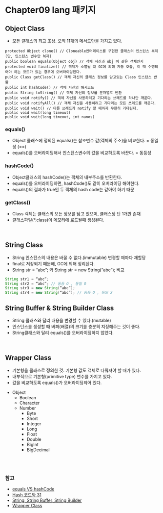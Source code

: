 # Chapter09 lang 패키지

## Object Class
- 모든 클래스의 최고 조상. 오직 11개의 메서드만을 가지고 있다.
```
protected Object clone() // Cloneable인터페이스를 구현한 클래스의 인스턴스 복제 (단, 인스턴스 변수만 복제)
public boolean equals(Object obj) // 객체 자신과 obj 이 같은 객체인지 
protected void finalize() // 객체가 소멸될 떄 GC에 의해 자동 호출, 이 때 수행되어야 하는 코드가 있는 경우에 오버라이딩된다.
public Class getClass() // 객체 자신의 클래스 정보를 담고있는 Class 인스턴스 반환
public int hashCode() // 객체 자신의 해시코드
public String toString() // 객체 자신의 정보를 문자열로 반환
public void notify() // 객체 자신을 사용하려고 기다리는 쓰레드를 하나만 깨운다.
public void notifyAll() // 객체 자신을 사용하려고 기다리는 모든 쓰레드를 깨운다.
public void wait() // 다른 쓰레드가 notify 할 때까지 무한히 기다린다.
public void wait(long timeout)
public void wait(long timeout, int nanos)
```

### equals()
- Object 클래스에 정의된 equals()는 참조변수 값(객체의 주소)을 비교한다. = 동일성 (==)
- equals()를 오버라이딩해서 인스턴스변수의 값을 비교하도록 바꾼다. = 동등성

### hashCode()
- Object클래스의 hashCode()는 객체의 내부주소를 반환한다.
- equals()를 오버라이딩하면, hashCode()도 같이 오버라이딩 해야한다.
- equals()의 결과가 true인 두 객체의 hash code는 같아야 하기 때문

### getClass()
- Class 객체는 클래스의 모든 정보를 담고 있으며, 클래스당 단 1개만 존재
- 클래스파일(*.class)이 메모리에 로드될때 생성된다.

<br>

## String Class
- String 인스턴스의 내용은 바꿀 수 없다.(immutable) 변경할 때마다 재할당
- final로 저장되기 때문에, GC에 의해 정리된다.
- String str = “abc”; 와 String str = new String(“abc”); 비교
```java
String str1 = “abc”; 
String str2 = “abc”; // 동등 O , 동일 O
String str3 = new String(“abc”);
String str4 = new String(“abc”); // 동등 O , 동일 X
```

## String Buffer & String Builder Class
- String 클래스와 달리 내용을 변경할 수 있다.(mutable)
- 인스턴스를 생성할 때 버퍼(배열)의 크기를 충분히 지정해주는 것이 좋다.
- String클래스와 달리 equals()를 오버라이딩하지 않았다.

<br>

## Wrapper Class
- 기본형을 클래스로 정의한 것. 기본형 값도 객체로 다뤄져야 할 때가 있다.
- 내부적으로 기본형(primitive type) 변수를 가지고 있다.
- 값을 비교하도록 equals()가 오버라이딩되어 있다.

* Object
    * Boolean
    * Character
    * Number
        * Byte
        * Short
        * Integer
        * Long
        * Float
        * Double
        * BigInt
        * BigDecimal


<br><br>
### 참고
* [equals VS hashCode](https://mangkyu.tistory.com/101)
* [Hash 코드와 31](https://velog.io/@indongcha/hashCode%EC%99%80-31)
* [String, String Buffer, String Builder](https://inpa.tistory.com/entry/JAVA-%E2%98%95-String-StringBuffer-StringBuilder-%EC%B0%A8%EC%9D%B4%EC%A0%90-%EC%84%B1%EB%8A%A5-%EB%B9%84%EA%B5%90)
* [Wrapper Class](https://inpa.tistory.com/entry/JAVA-%E2%98%95-wrapper-class-Boxing-UnBoxing)